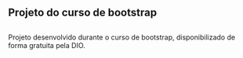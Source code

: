 ## Projeto do curso de bootstrap
##
Projeto desenvolvido durante o curso de bootstrap, disponibilizado de forma gratuita pela DIO.
